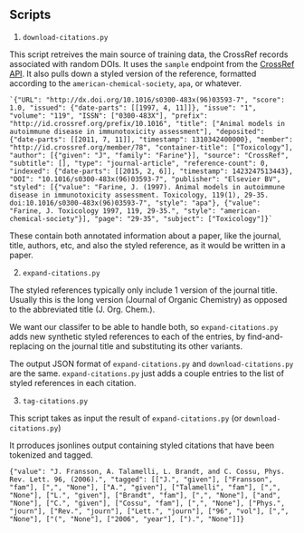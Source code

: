 Scripts
-------

1. `download-citations.py`

  This script retreives the main source of training data, the CrossRef records associated
  with random DOIs. It uses the `sample` endpoint from the [CrossRef API](https://github.com/CrossRef/rest-api-doc/blob/master/rest_api.md). It also pulls down
  a styled version of the reference, formatted according to the  `american-chemical-society`,
  `apa`, or whatever.

    `{"URL": "http://dx.doi.org/10.1016/s0300-483x(96)03593-7", "score": 1.0, "issued": {"date-parts": [[1997, 4, 11]]}, "issue": "1", "volume": "119", "ISSN": ["0300-483X"], "prefix": "http://id.crossref.org/prefix/10.1016", "title": ["Animal models in autoimmune disease in immunotoxicity assessment"], "deposited": {"date-parts": [[2011, 7, 11]], "timestamp": 1310342400000}, "member": "http://id.crossref.org/member/78", "container-title": ["Toxicology"], "author": [{"given": "J", "family": "Farine"}], "source": "CrossRef", "subtitle": [], "type": "journal-article", "reference-count": 0, "indexed": {"date-parts": [[2015, 2, 6]], "timestamp": 1423247513443}, "DOI": "10.1016/s0300-483x(96)03593-7", "publisher": "Elsevier BV", "styled": [{"value": "Farine, J. (1997). Animal models in autoimmune disease in immunotoxicity assessment. Toxicology, 119(1), 29-35. doi:10.1016/s0300-483x(96)03593-7", "style": "apa"}, {"value": "Farine, J. Toxicology 1997, 119, 29-35.", "style": "american-chemical-society"}], "page": "29-35", "subject": ["Toxicology"]}`

  These contain both annotated information about a paper, like the journal,
  title, authors, etc, and also the styled reference, as it would be written
  in a paper.

2. `expand-citations.py`

  The styled references typically only include 1 version of the journal title.
  Usually this is the long version (Journal of Organic Chemistry) as opposed
  to the abbreviated title (J. Org. Chem.).

  We want our classifer to be able to handle both, so `expand-citations.py`
  adds new synthetic styled references to each of the entries, by
  find-and-replacing on the journal title and substituting its other variants.

  The output JSON format of `expand-citations.py` and `download-citations.py`
  are the same. `expand-citations.py` just adds a couple entries to the
  list of styled references in each citation.

3. `tag-citations.py`

  This script takes as input the result of `expand-citations.py` (or
  `download-citations.py`)

  It prroduces jsonlines output containing styled citations that have been
  tokenized and tagged.

    {"value": "J. Fransson, A. Talamelli, L. Brandt, and C. Cossu, Phys. Rev. Lett. 96, (2006).", "tagged": [["J.", "given"], ["Fransson", "fam"], [",", "None"], ["A.", "given"], ["Talamelli", "fam"], [",", "None"], ["L.", "given"], ["Brandt", "fam"], [",", "None"], ["and", "None"], ["C.", "given"], ["Cossu", "fam"], [",", "None"], ["Phys.", "journ"], ["Rev.", "journ"], ["Lett.", "journ"], ["96", "vol"], [",", "None"], ["(", "None"], ["2006", "year"], [").", "None"]]}
